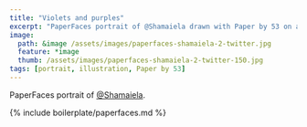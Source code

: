 ```yaml
---
title: "Violets and purples"
excerpt: "PaperFaces portrait of @Shamaiela drawn with Paper by 53 on an iPad."
image: 
  path: &image /assets/images/paperfaces-shamaiela-2-twitter.jpg 
  feature: *image
  thumb: /assets/images/paperfaces-shamaiela-2-twitter-150.jpg
tags: [portrait, illustration, Paper by 53]
---
```


PaperFaces portrait of [@Shamaiela](http://twitter.com/Shamaiela).

{% include boilerplate/paperfaces.md %}
